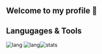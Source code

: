 ## Welcome to my profile 👋
<!-- [![Discord Presence](https://lanyard.cnrad.dev/api/758717520525000794?bg=121613&showDisplayName=true&hideStatus=true&borderRadius=8px)](https://oneheka.com/) -->
## Langugages & Tools
<div style='display: flex; flex-diraction: row'>
  <div>
    <img src='https://shields.io/badge/-TypeScript-090909?style=for-the-badge&logo=typescript' alt='lang'>
    <img src='https://shields.io/badge/-TypeScript-090909?style=for-the-badge&logo=typescript' alt='lang'>
  </div>
  <div>
    <img src='https://github-readme-stats.vercel.app/api/top-langs/?username=oneheka&layout=compact&theme=merko' alt='stats'>
  </div>
</div>
